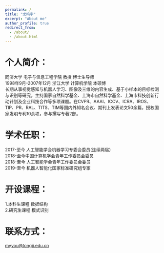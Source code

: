```yaml
---
permalink: /
title: "尤鸣宇"
excerpt: "About me"
author_profile: true
redirect_from: 
  - /about/
  - /about.html
---
```


个人简介：
======
同济大学 电子与信息工程学院 教授 博士生导师   
1998年9月-2007年12月 浙江大学 计算机学院 本硕博    
长期从事视觉感知与机器人学习、图像及三维的内容生成、基于小样本的目标检测与识别等研究。主持国家自然科学基金、上海市自然科学基金、上海市科技创新行动计划及企业科技合作等多项课题。在CVPR、AAAI、ICCV、ICRA、IROS、TIP、PR、RAL、TITS、TIM等国内外知名会议、期刊上发表论文50余篇，授权国家发明专利10余项，参与撰写专著2部。  


学术任职：
====== 
2017-至今 人工智能学会机器学习专委会委员(连续两届）  
2018-至今中国计算机学会青年工作委员会委员  
2018-至今 人工智能学会青年工作委员会委员  
2019-至今 机器人智能化国家标准研究组专家  


开设课程：
======
1.本科生课程 数据结构  
2.研究生课程 模式识别  


联系方式：
======
myyou@tongji.edu.cn


